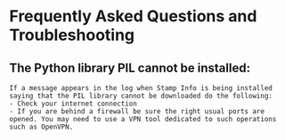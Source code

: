# Frequently Asked Questions and Troubleshooting

## The Python library PIL cannot be installed:
    If a message appears in the log when Stamp Info is being installed saying that the PIL library cannot be downloaded do the following:
    - Check your internet connection
    - If you are behind a firewall be sure the right usual ports are opened. You may need to use a VPN tool dedicated to such operations such as OpenVPN.


